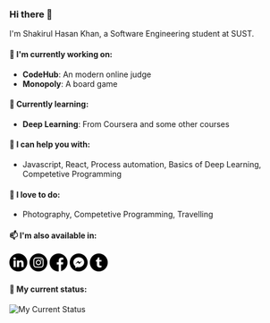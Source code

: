 ### Hi there 👋
I'm Shakirul Hasan Khan, a Software Engineering student at SUST. 

#### 🔭 I'm currently working on:
* __CodeHub__: An modern online judge
* __Monopoly__: A board game

#### 🌱 Currently learning:
* __Deep Learning__: From Coursera and some other courses

#### 💬 I can help you with:
* Javascript, React, Process automation, Basics of Deep Learning, Competetive Programming

#### 📸 I love to do:
* Photography, Competetive Programming, Travelling

#### 📫 I'm also available in:
[<img alt="LinkedIn" src="/icons/010-linkedin.svg" height="32" width="32" />](https://www.linkedin.com/in/shakirulhasan/)
[<img alt="Instagram" src="/icons/011-instagram.svg" height="32" width="32" />](https://www.instagram.com/_khanshaheb/)
[<img alt="Facebook" src="/icons/001-facebook.svg" height="32" width="32" />](https://facebook.com/khanshaheb34)
[<img alt="Messenger" src="/icons/012-messenger.svg" height="32" width="32" />](https://m.me/khanshaheb34)
[<img alt="Twitter" src="/icons/002-twitter.svg" height="32" width="32" />](https://twitter.com/khanshaheb34)

#### 📝 My current status:
![My Current Status](https://github-readme-stats.vercel.app/api?username=KhanShaheb34&show_icons=true&hide_border=true&hide_rank=true)
